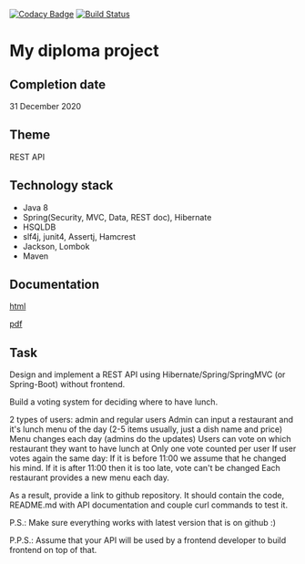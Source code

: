 [![Codacy Badge](https://api.codacy.com/project/badge/Grade/0050bd17f07a4f988344e36131af43fe)](https://app.codacy.com/gh/drovocek/restmanager?utm_source=github.com&utm_medium=referral&utm_content=drovocek/restmanager&utm_campaign=Badge_Grade)
[![Build Status](https://travis-ci.org/drovocek/restmanager.svg?branch=Cleaned)](https://travis-ci.org/github/drovocek/restmanager)

# My diploma project

## Completion date 
31 December 2020

## Theme 
REST API

## Technology stack
- Java 8
- Spring(Security, MVC, Data, REST doc), Hibernate
- HSQLDB
- slf4j, junit4, Assertj, Hamcrest
- Jackson, Lombok
- Maven

## Documentation
[html](https://htmlpreview.github.io/?https://github.com/drovocek/restmanager/blob/Cleaned/src/main/asciidoc/final_doc.html)

[pdf](https://github.com/drovocek/restmanager/blob/Cleaned/src/main/asciidoc/final_doc.pdf)


## Task
Design and implement a REST API using Hibernate/Spring/SpringMVC (or Spring-Boot) without frontend.

Build a voting system for deciding where to have lunch.

2 types of users: admin and regular users
Admin can input a restaurant and it's lunch menu of the day (2-5 items usually, just a dish name and price)
Menu changes each day (admins do the updates)
Users can vote on which restaurant they want to have lunch at
Only one vote counted per user
If user votes again the same day:
If it is before 11:00 we assume that he changed his mind.
If it is after 11:00 then it is too late, vote can't be changed
Each restaurant provides a new menu each day.

As a result, provide a link to github repository. It should contain the code, README.md with API documentation and couple curl commands to test it.

P.S.: Make sure everything works with latest version that is on github :)

P.P.S.: Assume that your API will be used by a frontend developer to build frontend on top of that.
